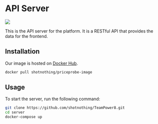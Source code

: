 # API Server

![](https://github.com/shotnothing/TeamPower8/actions/workflows/django.yml//badge.svg)

This is the API server for the platform. It is a RESTful API that provides the data for the frontend.

## Installation

Our image is hosted on [Docker Hub](https://hub.docker.com/repository/docker/shotnothing/priceprobe-image/general).

```bash
docker pull shotnothing/priceprobe-image
```

## Usage

To start the server, run the following command:

```bash
git clone https://github.com/shotnothing/TeamPower8.git
cd server
docker-compose up
```
